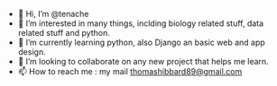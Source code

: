 - 👋 Hi, I’m @tenache
- 👀 I’m interested in many things, inclding biology related stuff, data related stuff and python. 
- 🌱 I’m currently learning python, also Django an basic web and app design. 
- 💞️ I’m looking to collaborate on any new project that helps me learn.
- 📫 How to reach me : my mail thomashibbard89@gmail.com

<!---
tenache/tenache is a ✨ special ✨ repository because its `README.md` (this file) appears on your GitHub profile.
You can click the Preview link to take a look at your changes.
--->
